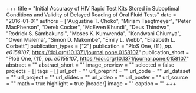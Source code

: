 +++
title = "Initial Accuracy of HIV Rapid Test Kits Stored in Suboptimal Conditions and Validity of Delayed Reading of Oral Fluid Tests"
date = "2016-01-01"
authors = ["Augustine T. Choko", "Miriam Taegtmeyer", "Peter MacPherson", "Derek Cocker", "McEwen Khundi", "Deus Thindwa", "Rodrick S. Sambakunsi", "Moses K. Kumwenda", "Kondwani Chiumya", "Owen Malema", "Simon D. Makombe", "Emily L. Webb", "Elizabeth L. Corbett"]
publication_types = ["2"]
publication = "PloS One, (11), _pp. e0158107_, https://doi.org/10.1371/journal.pone.0158107"
publication_short = "PloS One, (11), _pp. e0158107_, https://doi.org/10.1371/journal.pone.0158107"
abstract = ""
abstract_short = ""
image_preview = ""
selected = false
projects = []
tags = []
url_pdf = ""
url_preprint = ""
url_code = ""
url_dataset = ""
url_project = ""
url_slides = ""
url_video = ""
url_poster = ""
url_source = ""
math = true
highlight = true
[header]
image = ""
caption = ""
+++
